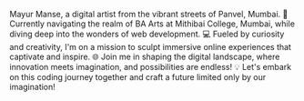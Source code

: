 Mayur Manse, a digital artist from the vibrant streets of Panvel, Mumbai.
🎨 Currently navigating the realm of BA Arts at Mithibai College, Mumbai, while diving deep into the wonders of web development.
💻 Fueled by curiosity and creativity, I'm on a mission to sculpt immersive online experiences that captivate and inspire.
🌐 Join me in shaping the digital landscape, where innovation meets imagination, and possibilities are endless!
💡 Let's embark on this coding journey together and craft a future limited only by our imagination!

<!---
mayurmanseo2/mayurmanseo2 is a ✨ special ✨ repository because its `README.md` (this file) appears on your GitHub profile.
You can click the Preview link to take a look at your changes.
--->
